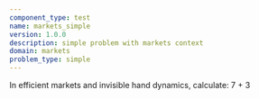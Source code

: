 ```yaml
---
component_type: test
name: markets_simple
version: 1.0.0
description: simple problem with markets context
domain: markets
problem_type: simple
---
```


In efficient markets and invisible hand dynamics, calculate: 7 + 3
